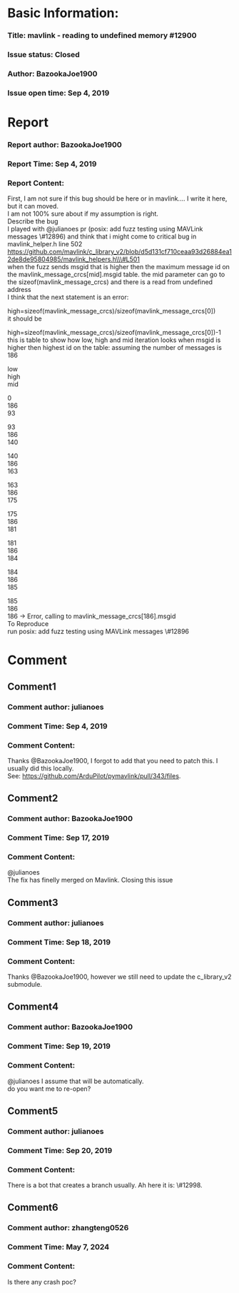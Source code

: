 # Basic Information:
### Title:  mavlink - reading to undefined memory  #12900 
### Issue status: Closed
### Author: BazookaJoe1900
### Issue open time: Sep 4, 2019
# Report
### Report author: BazookaJoe1900
### Report Time: Sep 4, 2019
### Report Content:   
First, I am not sure if this bug should be here or in mavlink.... I write it here, but it can moved.    
I am not 100% sure about if my assumption is right.  
Describe the bug    
I played with @julianoes pr (posix: add fuzz testing using MAVLink messages \\\#12896) and think that i might come to critical bug in mavlink_helper.h line 502  
https://github.com/mavlink/c_library_v2/blob/d5d131cf710ceaa93d26884ea12de8de95804985/mavlink_helpers.h\\\#L501  
when the fuzz sends msgid that is higher then the maximum message id on the mavlink_message_crcs[mid].msgid table. the mid parameter can go to the sizeof(mavlink_message_crcs) and there is a read from undefined address    
I think that the next statement is an error:  
    
high=sizeof(mavlink_message_crcs)/sizeof(mavlink_message_crcs[0])    
it should be  
    
high=sizeof(mavlink_message_crcs)/sizeof(mavlink_message_crcs[0])-1    
this is table to show how low, high and mid iteration looks when msgid is higher then highest id on the table: assuming the number of messages is 186  
      
        
          
low          
high          
mid          
        
          
0          
186          
93          
          
93          
186          
140          
          
140          
186          
163          
          
163          
186          
175          
          
175          
186          
181          
          
181          
186          
184          
          
184          
186          
185          
          
185          
186          
186 -> Error, calling to mavlink_message_crcs[186].msgid          
To Reproduce    
run posix: add fuzz testing using MAVLink messages \\\#12896  

# Comment
## Comment1
### Comment author: julianoes
### Comment Time: Sep 4, 2019
### Comment Content:   
Thanks @BazookaJoe1900, I forgot to add that you need to patch this. I usually did this locally.  
See: https://github.com/ArduPilot/pymavlink/pull/343/files.  

## Comment2
### Comment author: BazookaJoe1900
### Comment Time: Sep 17, 2019
### Comment Content:   
@julianoes    
The fix has finelly merged on Mavlink. Closing this issue  

## Comment3
### Comment author: julianoes
### Comment Time: Sep 18, 2019
### Comment Content:   
Thanks @BazookaJoe1900, however we still need to update the c_library_v2 submodule.  

## Comment4
### Comment author: BazookaJoe1900
### Comment Time: Sep 19, 2019
### Comment Content:   
@julianoes I assume that will be automatically.    
do you want me to re-open?  

## Comment5
### Comment author: julianoes
### Comment Time: Sep 20, 2019
### Comment Content:   
There is a bot that creates a branch usually. Ah here it is: \\\#12998.  

## Comment6
### Comment author: zhangteng0526
### Comment Time: May 7, 2024
### Comment Content:   
Is there any crash poc?  
